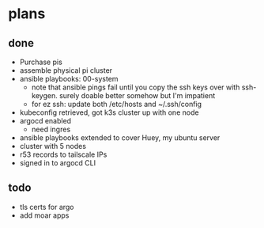 # plans

## done

- Purchase pis
- assemble physical pi cluster
- ansible playbooks: 00-system
  - note that ansible pings fail until you copy the ssh keys over with ssh-keygen. surely doable better somehow but I'm impatient
  - for ez ssh: update both /etc/hosts and ~/.ssh/config
- kubeconfig retrieved, got k3s cluster up with one node
- argocd enabled
  - need ingres
- ansible playbooks extended to cover Huey, my ubuntu server
- cluster with 5 nodes
- r53 records to tailscale IPs
- signed in to argocd CLI

## todo

- tls certs for argo
- add moar apps
